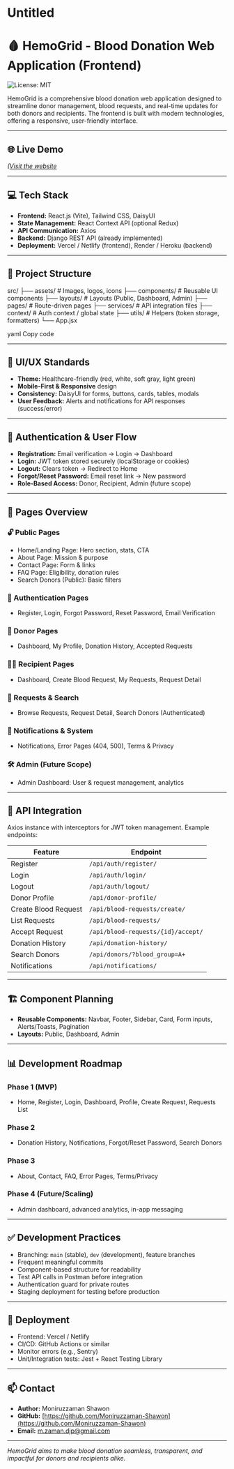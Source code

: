 # Untitled

# 🩸 HemoGrid - Blood Donation Web Application (Frontend)

![License: MIT](https://img.shields.io/badge/License-MIT-yellow.svg)

HemoGrid is a comprehensive blood donation web application designed to streamline donor management, blood requests, and real-time updates for both donors and recipients. The frontend is built with modern technologies, offering a responsive, user-friendly interface.

---

## 🌐 Live Demo

*([Visit the website](https://hemogrid-client.vercel.app/)*

---

## 💻 Tech Stack

- **Frontend:** React.js (Vite), Tailwind CSS, DaisyUI
- **State Management:** React Context API (optional Redux)
- **API Communication:** Axios
- **Backend:** Django REST API (already implemented)
- **Deployment:** Vercel / Netlify (frontend), Render / Heroku (backend)

---

## 📂 Project Structure

src/
├── assets/ # Images, logos, icons
├── components/ # Reusable UI components
├── layouts/ # Layouts (Public, Dashboard, Admin)
├── pages/ # Route-driven pages
├── services/ # API integration files
├── context/ # Auth context / global state
├── utils/ # Helpers (token storage, formatters)
└── App.jsx

yaml
Copy code

---

## 🎨 UI/UX Standards

- **Theme:** Healthcare-friendly (red, white, soft gray, light green)
- **Mobile-First & Responsive** design
- **Consistency:** DaisyUI for forms, buttons, cards, tables, modals
- **User Feedback:** Alerts and notifications for API responses (success/error)

---

## 🔑 Authentication & User Flow

- **Registration:** Email verification → Login → Dashboard
- **Login:** JWT token stored securely (localStorage or cookies)
- **Logout:** Clears token → Redirect to Home
- **Forgot/Reset Password:** Email reset link → New password
- **Role-Based Access:** Donor, Recipient, Admin (future scope)

---

## 📄 Pages Overview

### 🔓 Public Pages

- Home/Landing Page: Hero section, stats, CTA
- About Page: Mission & purpose
- Contact Page: Form & links
- FAQ Page: Eligibility, donation rules
- Search Donors (Public): Basic filters

### 🔑 Authentication Pages

- Register, Login, Forgot Password, Reset Password, Email Verification

### 👤 Donor Pages

- Dashboard, My Profile, Donation History, Accepted Requests

### 🧑‍⚕️ Recipient Pages

- Dashboard, Create Blood Request, My Requests, Request Detail

### 🔄 Requests & Search

- Browse Requests, Request Detail, Search Donors (Authenticated)

### 🔔 Notifications & System

- Notifications, Error Pages (404, 500), Terms & Privacy

### 🛠 Admin (Future Scope)

- Admin Dashboard: User & request management, analytics

---

## 🔗 API Integration

Axios instance with interceptors for JWT token management. Example endpoints:

| Feature | Endpoint |
| --- | --- |
| Register | `/api/auth/register/` |
| Login | `/api/auth/login/` |
| Logout | `/api/auth/logout/` |
| Donor Profile | `/api/donor-profile/` |
| Create Blood Request | `/api/blood-requests/create/` |
| List Requests | `/api/blood-requests/` |
| Accept Request | `/api/blood-requests/{id}/accept/` |
| Donation History | `/api/donation-history/` |
| Search Donors | `/api/donors/?blood_group=A+` |
| Notifications | `/api/notifications/` |

---

## 🏗 Component Planning

- **Reusable Components:** Navbar, Footer, Sidebar, Card, Form inputs, Alerts/Toasts, Pagination
- **Layouts:** Public, Dashboard, Admin

---

## 📊 Development Roadmap

### Phase 1 (MVP)

- Home, Register, Login, Dashboard, Profile, Create Request, Requests List

### Phase 2

- Donation History, Notifications, Forgot/Reset Password, Search Donors

### Phase 3

- About, Contact, FAQ, Error Pages, Terms/Privacy

### Phase 4 (Future/Scaling)

- Admin dashboard, advanced analytics, in-app messaging

---

## ✅ Development Practices

- Branching: `main` (stable), `dev` (development), feature branches
- Frequent meaningful commits
- Component-based structure for readability
- Test API calls in Postman before integration
- Authentication guard for private routes
- Staging deployment for testing before production

---

## 🚀 Deployment

- Frontend: Vercel / Netlify
- CI/CD: GitHub Actions or similar
- Monitor errors (e.g., Sentry)
- Unit/Integration tests: Jest + React Testing Library

---

## 📫 Contact

- **Author:** Moniruzzaman Shawon
- **GitHub:** [https://github.com/Moniruzzaman-Shawon](https://github.com/Moniruzzaman-Shawon)
- **Email:** [m.zaman.djp@gmail.com](mailto:m.zaman.djp@gmail.com)

---

*HemoGrid aims to make blood donation seamless, transparent, and impactful for donors and recipients alike.*
